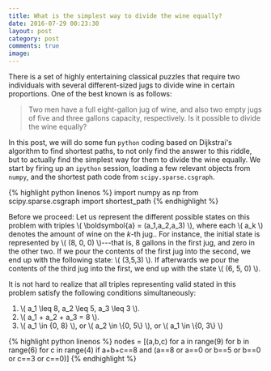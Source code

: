 ```yaml
---
title: What is the simplest way to divide the wine equally?
date: 2016-07-29 00:23:30
layout: post
category: post
comments: true
image:
---
```


There is a set of highly entertaining classical puzzles that require two individuals with several different-sized jugs to divide wine in certain proportions.  One of the best known is as follows:

> Two men have a full eight-gallon jug of wine, and also two empty jugs of five and three gallons capacity, respectively.  Is it possible to divide the wine equally?

In this post, we will do some fun `python` coding based on Dijkstrai's algorithm to find shortest paths, to not only find the answer to this riddle, but to actually find the simplest way for them to divide the wine equally.  We start by firing up an `ipython` session, loading a few relevant objects from `numpy`, and the shortest path code from `scipy.sparse.csgraph`.

{% highlight python linenos %}
import numpy as np
from scipy.sparse.csgraph import shortest_path
{% endhighlight %}

Before we proceed:  Let us represent the different possible states on this problem with triples <span>\\( \boldsymbol{a} = (a_1,a_2,a_3) \\)</span>, where each <span>\\( a_k \\)<span> denotes the amount of wine on the *k*-th jug..  For instance, the initial state is represented by \\( (8, 0, 0) \\)---that is, 8 gallons in the first jug, and zero in the other two.  If we pour the contents of the first jug into the second, we end up with the following state: \\( (3,5,3) \\).  If afterwards we pour the contents of the third jug into the first, we end up with the state \\( (6, 5, 0) \\).  

It is not hard to realize that all triples representing valid stated in this problem satisfy the following conditions simultaneously:

1. <span>\\( a_1 \leq 8, a_2 \leq 5, a_3 \leq 3 \\)</span>.
2. <span>\\( a_1 + a_2 + a_3 = 8 \\)</span>.
3. <span>\\( a_1 \in \{0, 8\} \\)</span>, or <span>\\( a_2 \in \\{0, 5\\} \\)</span>, or <span>\\( a_1 \in \\{0, 3\\} \\)</span>

{% highlight python linenos %}
nodes = [(a,b,c) for a in range(9) for b in range(6) for c in range(4) if a+b+c==8 and (a==8 or a==0 or  b==5 or b==0 or c==3 or c==0)]
{% endhighlight %}
